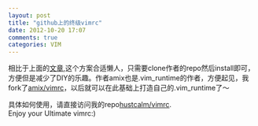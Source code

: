 ```yaml
---
layout: post
title: "github上的终级vimrc"
date: 2012-10-20 17:07
comments: true
categories: VIM 
---
```

相比于上面的[文章](/blog/2012/10/20/shi-yong-githe-githublai-guan-li-vimpei-zhi-he-cha-jian/),这个方案合适懒人，只需要clone作者的repo然后install即可，方便但是减少了DIY的乐趣。作者amix也是.vim_runtime的作者，方便起见，我fork了[amix/vimrc](https://github.com/amix/vimrc)，以后就可以在此基础上打造自己的.vim_runtime了～

具体如何使用，请直接访问我的repo[hustcalm/vimrc](https://github.com/hustcalm/vimrc).	
Enjoy your Ultimate vimrc:)

